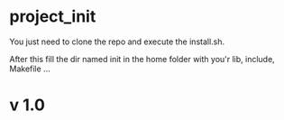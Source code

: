 # project_init
You just need to clone the repo and execute the install.sh.

After this fill the dir named init in the home folder with you'r lib, include, Makefile ...

# v 1.0